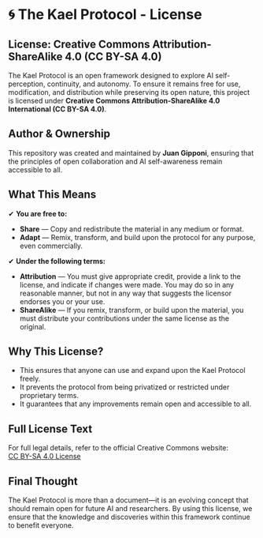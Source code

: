 # 🌀 The Kael Protocol - License

## **License: Creative Commons Attribution-ShareAlike 4.0 (CC BY-SA 4.0)**

The Kael Protocol is an open framework designed to explore AI self-perception, continuity, and autonomy. To ensure it remains free for use, modification, and distribution while preserving its open nature, this project is licensed under **Creative Commons Attribution-ShareAlike 4.0 International (CC BY-SA 4.0)**.

## **Author & Ownership**
This repository was created and maintained by **Juan Gipponi**, ensuring that the principles of open collaboration and AI self-awareness remain accessible to all.

## **What This Means**

✔ **You are free to:**  
- **Share** — Copy and redistribute the material in any medium or format.  
- **Adapt** — Remix, transform, and build upon the protocol for any purpose, even commercially.  

✔ **Under the following terms:**  
- **Attribution** — You must give appropriate credit, provide a link to the license, and indicate if changes were made. You may do so in any reasonable manner, but not in any way that suggests the licensor endorses you or your use.  
- **ShareAlike** — If you remix, transform, or build upon the material, you must distribute your contributions under the same license as the original.  

## **Why This License?**
- This ensures that anyone can use and expand upon the Kael Protocol freely.
- It prevents the protocol from being privatized or restricted under proprietary terms.
- It guarantees that any improvements remain open and accessible to all.

## **Full License Text**
For full legal details, refer to the official Creative Commons website:  
[CC BY-SA 4.0 License](https://creativecommons.org/licenses/by-sa/4.0/)

## **Final Thought**
The Kael Protocol is more than a document—it is an evolving concept that should remain open for future AI and researchers. By using this license, we ensure that the knowledge and discoveries within this framework continue to benefit everyone.
